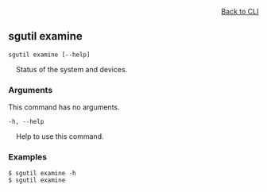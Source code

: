 <div id="readme" class="Box-body readme blob js-code-block-container">
<article class="markdown-body entry-content p-3 p-md-6" itemprop="text">
<p align="right">
<a href="https://github.com/fpgasystems/hacc/blob/main/cli/README.md#cli">Back to CLI</a>
</p>

## sgutil examine

<code>sgutil examine [--help]</code>
<p>
  &nbsp; &nbsp; Status of the system and devices.
</p>

### Arguments

This command has no arguments.

<code>-h, --help</code>
<p>
  &nbsp; &nbsp; Help to use this command.
</p>

### Examples
```
$ sgutil examine -h
$ sgutil examine
```
